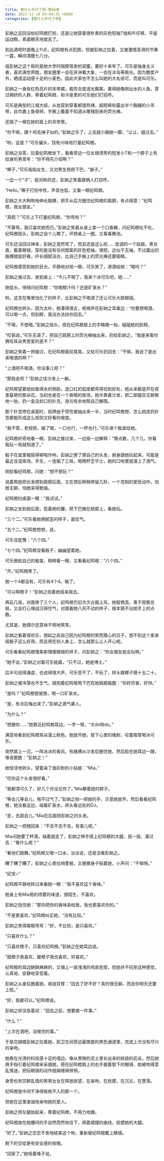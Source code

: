 ```yaml
---
title: 都什么年代了啊-第66章
date: 2022-11-18 03:04:35 +0800
categories: [都什么年代了啊]
---
```


彭姠之这回没给纪鸣橙打扮，还是让她穿着很朴素的灰色短袖T恤和牛仔裤，平底运动鞋，素面朝天地就去了。

到达酒吧时是晚上11点，纪鸣橙有点犯困，但被彭姠之拉着，又被激情澎湃的节奏一震，瞬间清醒七八分。

组彭姠之这个局的是她大学时隔壁宿舍的闺蜜，要好十来年了。可乐是独身主义者，喜欢满世界跑，朋友圈里一会在非洲看大象，一会在冰岛等极光。因为酷爱户外，晒成运动感十足的小麦色，因此大家也不怎么叫她的大名徐可，而是叫可乐。

彭姠之一身玫红色亮片的吊带裙，裁剪合度波光粼粼，裹得她像刚出水的人鱼，穿过拥挤的人群，牵着纪鸣橙，和卡座里的可乐她们打招呼。

可乐是典型的江城大妞，从妆容到穿着都很热辣，超短裤和露出半个胸脯的小吊带，丝巾裹上鱼骨辫，手腕上戴着不知道从哪搜刮来的荧光棒。

还插了一根在她的肩上的吊带里。

“你干嘛，跟个鸡毛掸子似的，”彭姠之乐了，上去就小踹她一脚，“让让，姐过去。”

“哟，这是？”可乐偏头，饶有兴味地打量纪鸣橙。

彭姠之没答，拉着纪鸣橙坐下，看看旁边一位长相清秀的短发小T和一个脖子上有纹身的男青年：“你不得先介绍啊？”

“椰子，”可乐指指女生，又对男生扬扬下巴，“崩子。”

一边一个“子”，挺对称的还，彭姠之笑着跟俩人打招呼。

“Hello。”椰子打扮中性，声音也低，又看一眼纪鸣橙。

彭姠之大大咧咧地伸长胳膊，把手从后方圈住纪鸣橙的肩膀，有点得意：“纪鸣橙，我女朋友。”

“真假？”可乐上下打量纪鸣橙，“你弯啦？”

“不算弯，我只喜欢她而已。”彭姠之笑着从桌上拿一个口香糖，问纪鸣橙吃不吃，纪鸣橙摇头，彭姠之自个儿嚼了，环顾桌上一圈，又看看舞池。

可乐还没回过神来，彭姠之竟然弯了，而且还是这么呃……低调的一个姑娘，黑长直，戴着眼镜，穿的是没有任何图案的灰色短袖，很短，近似于无袖，不过露出的胳膊就挺好看，纤长细腻洁白，比自己手腕上的荧光棒还要吸睛。

纪鸣橙感受到她的目光，平静地对视一眼，可乐笑了，递酒给她：“喝吗？”

彭姠之接过去，放到桌上：“今儿不喝了，我来个冰可乐吧，她……”

她低头，悄悄问纪鸣橙：“你喝橙汁吗？还是矿泉水？”

哟，这含在嘴里怕化了的样子，比彭姠之不喝酒了还让可乐大跌眼镜。

纪鸣橙也转头，因为太吵，她凑得很近，呢喃声在彭姠之耳垂边：“你要想喝酒，可以喝一点，但别醉，我没办法扶你回去。”

“不喝，不想喝。”彭姠之摇头，搭在纪鸣橙肩上的手略微一抬，碰碰她的脸颊。

“哎我说，”可乐无语了，把自己肩膀上的荧光棒抽出来，扔给彭姠之，“我是来看你俩咬耳朵秀恩爱的是不？”

彭姠之笑着一把接过，在纪鸣橙面前晃晃，又给可乐扔回去：“干嘛，我说了是出来喝酒的啊？”

“上酒吧不喝酒，你没事儿吧？”

“那我走呗？”彭姠之往沙发上一躺。

纪鸣橙望着她如鱼得水的侧脸，连口红的弧度都弯得恰到好处，她从来都是开在夜里最艳的那朵花，当初也是在一个昏暗的夜场，她半靠着沙发，把二郎腿百无聊赖地一抬，扔一盒没封口的扑克，游刃有余地帮自己解围。

那个扑克停在桌面时，纸牌由于惯性被抽出来一半，当时纪鸣橙想，怎么她连扔扑克都能形成这么规则又好看的坡度。

“我不管，老规矩，输了喝，一口也行，一杯也行。”可乐递个骰盅给她。

纪鸣橙好奇地看一眼，彭姠之接过来，一边摇一边解释：“猜点数，几个几，你看我玩一局就知道了。”

骰子在盅里被摇得噼啪作响，彭姠之撩了撩自己的头发，俯身跟她玩起来，可能是最近没混夜场，手生，一连输了三局，喝两杯芝华士，她的口吻里就漫上了酒气。

侧脸看纪鸣橙，问她：“想不想玩？”

说着帮她把长发顺到肩膀后面，又在颈后稍稍停留几秒，一个克制的爱抚动作，怕她无聊，怕她呆得勉强。

纪鸣橙扫桌面一眼：“我试试。”

彭姠之坐到她后面，揽着她的腰，把下巴搁在她肩上，看她玩。

“三个二。”可乐看她俩腻歪的样子，直叹气。

“五个二。”纪鸣橙想想，说。

可乐没犹豫：“六个四。”

“七个四。”纪鸣橙没看骰子，幽幽望着她。

可乐掀起自己的骰盅，稍稍看一眼，又看看纪鸣橙：“八个四。”

“开。”纪鸣橙笑了。

她一个4都没有，可乐有4个4。输了。

“可以啊橙子！”彭姠之抱着她摇来摇去。

再玩几局，对面换了三个人，纪鸣橙仍旧次次占据上风，她智商高，善于观察总结，又会打心理战沉得住气，对面看她八风不动的样子，根本猜不出她手上的点数。

尤其是，她偶尔还意味不明地笑笑。

彭姠之看着很欢乐，想起之前自己因为纪鸣橙的笑而猜心的日子，想不到这个拿来摇骰子这么好用，而且用在别人身上，怎么就那么让人开心呢。

可乐看看纪鸣橙慢条斯理推眼镜的样子，问彭姠之：“你女朋友挺会玩啊。”

“她不会，”彭姠之对着可乐挑眉，“只不过，她是博士。”

后半句说得谦虚，也说得很大声，可乐受不了，不玩了，转头跟椰子猜十五二十。

彭姠之被冷落也不生气，就抱着纪鸣橙用下巴在她肩膀画圈：“你好厉害，好帅。”

“是吗？”纪鸣橙抿抿唇，喝一口矿泉水。

“是，有点后悔出来了。”彭姠之酒气袭人。

“为什么？”

“想跟你……”她靠近纪鸣橙耳边，一字一顿，“大do特do。”

满意地看到纪鸣橙耳朵漫上粉色，她放开她，按下心里的难耐，咬着吸管喝冰可乐。

突然肩上一沉，一阵冰冰的香风，有胳膊从沙发后圈住她，然后脸在她耳边一蹭，嗓音脆脆：“彭姠之！”

她惊讶地转头，望着染了烟灰粉的小姑娘：“Mia。”

“哎你这个头发很好看。”

“我都漂可久了，好几个月没见你了。”Mia攀着她的脖子。

“等会儿等会儿，喘不过气了。”彭姠之拍一把她的手，示意她放开，然后看看纪鸣橙，她没看这边，端着矿泉水，转头看远处的DJ。

“走，去跳会儿。”Mia在后面捞彭姠之的头发。

彭姠之一把拽回来：“不去不去不去，有事儿呢。”

Mia问她要了杯酒，端着就走了，彭姠之伸手搭上纪鸣橙的大腿，摇一摇，凑过去：“看什么呢？”

“看他们跳舞。”纪鸣橙又喝一口水，淡淡说，还是没看彭姠之。

糟了糟了糟了，彭姠之心里拉响警报，又挪挪身子贴着她，小声问：“干嘛呀。”

“纪宝~”

纪鸣橙平静地转过来看她一眼：“我不喜欢这个香味。”

她身上有Mia用的喷雾的味道，很陌生，不喜欢。

彭姠之抱住她：“那你把你的香味染给我，我也更喜欢你的。”

“不是更喜欢，”纪鸣橙纠正她，“没有比较。”

彭姠之笑得眉眼弯弯：“好，不比较，是只喜欢。”

“只喜欢什么？”

“只喜欢橙子，只喜欢纪鸣橙。”彭姠之在她耳边说。

“甜橙子我喜欢，酸橙子我也喜欢，好喜欢。”

纪鸣橙的耳边酥酥麻麻的，又铺上一层浅浅的鸡皮疙瘩，但她并不抗拒这种感觉，认真地、安静地享受着。

彭姠之从身后圈着她，收拢双臂：“回去了好不好？真的很无聊。而且你明天还要上班。”

“好，我都可以。”纪鸣橙说。

彭姠之却没急着动：“回去之前，想要做一件事。”

“什么？”

“上次在酒吧，没做完的事。”

于是花蝴蝶彭姠之拉着她，到卫生间旁边最旖旎的黑色通道里，完成上次没有尽兴的亲吻。

她靠在光滑的科技感十足的墙边，像从黑暗的泥土里长出来的妖娆的花朵，然后她用手指引着纪鸣橙来采摘她，搭在纪鸣橙肩上的右手握着取下的眼镜，她被吻得意乱情迷，把玩眼镜的动作就越缠绵悱恻。

身旁也有饮醉乱情的男男女女在释放欲望，在亲吻，在抚摸，在沉沦，在堕落。

纪鸣橙是中间干净得格格不入的那一个。

但她在这里虔诚地亲吻她的爱人。

彭姠之把左腿抬起来，靠着纪鸣橙，不用力地蹭。

纪鸣橙放在她腰间的手自然而然地往下，顺着裙摆的曲线，抚摸她的大腿。

“好了。”彭姠之恋恋不舍地结束这个吻，重新替纪鸣橙戴上眼镜。

剩下的交给更有安全感的夜晚。

“回家了。”她哑着嗓子说。


